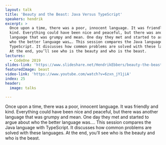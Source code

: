 ```yaml
---
layout: talk
title: 'Beauty and the Beast: Java Versus TypeScript'
speakers: hendrik
excerpt: >
  Once upon a time, there was a poor, innocent language. It was friendly and
  kind. Everything could have been nice and peaceful, but there was another
  language that was grumpy and mean. One day they met and started to argue about
  who the better language was…. This session compares the Java language with
  TypeScript. It discusses how common problems are solved with these languages.
  At the end, you’ll see who is the beauty and who is the beast.
lectures:
  - CodeOne 2019
slides-link: 'https://www.slideshare.net/HendrikEbbers/beauty-the-beast-java-vs-typescript'
featuredImage: beast
video-link: 'https://www.youtube.com/watch?v=6zxn_jY1jiA'
index: 25
header:
  image: talks

---
```


Once upon a time, there was a poor, innocent language. It was friendly and kind. Everything could have been nice and peaceful, but there was another language that was grumpy and mean. One day they met and started to argue about who the better language was…. This session compares the Java language with TypeScript. It discusses how common problems are solved with these languages. At the end, you’ll see who is the beauty and who is the beast.
